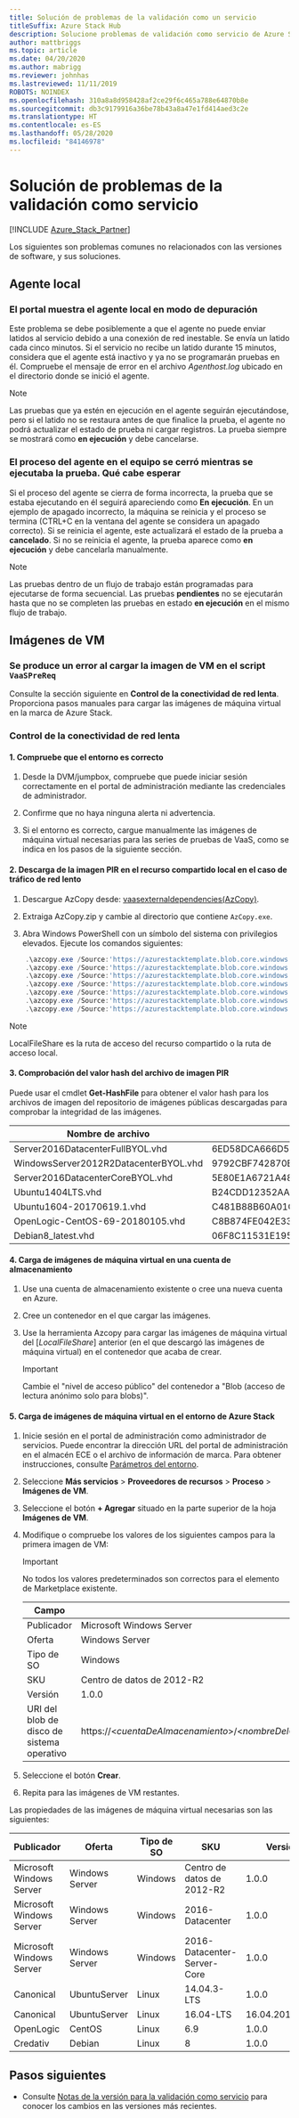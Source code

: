 ```yaml
---
title: Solución de problemas de la validación como un servicio
titleSuffix: Azure Stack Hub
description: Solucione problemas de validación como servicio de Azure Stack Hub.
author: mattbriggs
ms.topic: article
ms.date: 04/20/2020
ms.author: mabrigg
ms.reviewer: johnhas
ms.lastreviewed: 11/11/2019
ROBOTS: NOINDEX
ms.openlocfilehash: 310a8a8d958428af2ce29f6c465a788e64870b8e
ms.sourcegitcommit: db3c9179916a36be78b43a8a47e1fd414aed3c2e
ms.translationtype: HT
ms.contentlocale: es-ES
ms.lasthandoff: 05/28/2020
ms.locfileid: "84146978"
---
```

# <a name="troubleshoot-validation-as-a-service"></a>Solución de problemas de la validación como servicio

[!INCLUDE [Azure_Stack_Partner](./includes/azure-stack-partner-appliesto.md)]

Los siguientes son problemas comunes no relacionados con las versiones de software, y sus soluciones.

## <a name="local-agent"></a>Agente local

### <a name="the-portal-shows-local-agent-in-debug-mode"></a>El portal muestra el agente local en modo de depuración

Este problema se debe posiblemente a que el agente no puede enviar latidos al servicio debido a una conexión de red inestable. Se envía un latido cada cinco minutos. Si el servicio no recibe un latido durante 15 minutos, considera que el agente está inactivo y ya no se programarán pruebas en él. Compruebe el mensaje de error en el archivo *Agenthost.log* ubicado en el directorio donde se inició el agente.

> [!Note]
> Las pruebas que ya estén en ejecución en el agente seguirán ejecutándose, pero si el latido no se restaura antes de que finalice la prueba, el agente no podrá actualizar el estado de prueba ni cargar registros. La prueba siempre se mostrará como **en ejecución** y debe cancelarse.

### <a name="agent-process-on-machine-was-shut-down-while-executing-test-what-to-expect"></a>El proceso del agente en el equipo se cerró mientras se ejecutaba la prueba. Qué cabe esperar

Si el proceso del agente se cierra de forma incorrecta, la prueba que se estaba ejecutando en él seguirá apareciendo como **En ejecución**. En un ejemplo de apagado incorrecto, la máquina se reinicia y el proceso se termina (CTRL+C en la ventana del agente se considera un apagado correcto). Si se reinicia el agente, este actualizará el estado de la prueba a **cancelado**. Si no se reinicia el agente, la prueba aparece como **en ejecución** y debe cancelarla manualmente.

> [!Note]
> Las pruebas dentro de un flujo de trabajo están programadas para ejecutarse de forma secuencial. Las pruebas **pendientes** no se ejecutarán hasta que no se completen las pruebas en estado **en ejecución** en el mismo flujo de trabajo.

## <a name="vm-images"></a>Imágenes de VM

### <a name="failure-occurs-when-uploading-vm-image-in-the-vaasprereq-script"></a>Se produce un error al cargar la imagen de VM en el script `VaaSPreReq`
Consulte la sección siguiente en **Control de la conectividad de red lenta**. Proporciona pasos manuales para cargar las imágenes de máquina virtual en la marca de Azure Stack.

### <a name="handle-slow-network-connectivity"></a>Control de la conectividad de red lenta

#### <a name="1-verify-that-the-environment-is-healthy"></a>1. Compruebe que el entorno es correcto

1. Desde la DVM/jumpbox, compruebe que puede iniciar sesión correctamente en el portal de administración mediante las credenciales de administrador.

2. Confirme que no haya ninguna alerta ni advertencia.

3. Si el entorno es correcto, cargue manualmente las imágenes de máquina virtual necesarias para las series de pruebas de VaaS, como se indica en los pasos de la siguiente sección.

<!-- This is from the appendix to the Deploy local agent topic. -->

#### <a name="2-download-pir-image-to-local-share-in-case-of-slow-network-traffic"></a>2. Descarga de la imagen PIR en el recurso compartido local en el caso de tráfico de red lento

1. Descargue AzCopy desde: [vaasexternaldependencies(AzCopy)](https://vaasexternaldependencies.blob.core.windows.net/prereqcomponents/AzCopy.zip).

2. Extraiga AzCopy.zip y cambie al directorio que contiene `AzCopy.exe`.

3. Abra Windows PowerShell con un símbolo del sistema con privilegios elevados. Ejecute los comandos siguientes:

```powershell  
    .\azcopy.exe /Source:'https://azurestacktemplate.blob.core.windows.net/azurestacktemplate-public-container' /Dest:'<LocalFileShare>' /Pattern:'Server2016DatacenterFullBYOL.vhd' /NC:12 /V:azcopylog.log /Y
    .\azcopy.exe /Source:'https://azurestacktemplate.blob.core.windows.net/azurestacktemplate-public-container' /Dest:'<LocalFileShare>' /Pattern:'Server2016DatacenterCoreBYOL.vhd' /NC:12 /V:azcopylog.log /Y
    .\azcopy.exe /Source:'https://azurestacktemplate.blob.core.windows.net/azurestacktemplate-public-container' /Dest:'<LocalFileShare>' /Pattern:'WindowsServer2012R2DatacenterBYOL.vhd' /NC:12 /V:azcopylog.log /Y
    .\azcopy.exe /Source:'https://azurestacktemplate.blob.core.windows.net/azurestacktemplate-public-container' /Dest:'<LocalFileShare>' /Pattern:'Ubuntu1404LTS.vhd' /NC:12 /V:azcopylog.log /Y
    .\azcopy.exe /Source:'https://azurestacktemplate.blob.core.windows.net/azurestacktemplate-public-container' /Dest:'<LocalFileShare>' /Pattern:'Ubuntu1604-20170619.1.vhd' /NC:12 /V:azcopylog.log /Y
    .\azcopy.exe /Source:'https://azurestacktemplate.blob.core.windows.net/azurestacktemplate-public-container' /Dest:'<LocalFileShare>' /Pattern:'OpenLogic-CentOS-69-20180105.vhd' /NC:12 /V:azcopylog.log /Y
    .\azcopy.exe /Source:'https://azurestacktemplate.blob.core.windows.net/azurestacktemplate-public-container' /Dest:'<LocalFileShare>' /Pattern:'Debian8_latest.vhd' /NC:12 /V:azcopylog.log /Y
```

> [!Note]  
> LocalFileShare es la ruta de acceso del recurso compartido o la ruta de acceso local.

#### <a name="3-verifying-pir-image-file-hash-value"></a>3. Comprobación del valor hash del archivo de imagen PIR

Puede usar el cmdlet **Get-HashFile** para obtener el valor hash para los archivos de imagen del repositorio de imágenes públicas descargadas para comprobar la integridad de las imágenes.

| Nombre de archivo | SHA256 |
|---------------------------------------|------------------------------------------------------------------|
| Server2016DatacenterFullBYOL.vhd | 6ED58DCA666D530811A1EA563BA509BF9C29182B902D18FCA03C7E0868F733E9 |
| WindowsServer2012R2DatacenterBYOL.vhd | 9792CBF742870B1730B9B16EA814C683A8415EFD7601DDB6D5A76D0964767028 |
| Server2016DatacenterCoreBYOL.vhd | 5E80E1A6721A48A10655E6154C1B90E320DF5558487D6A0D7BFC7DCD32C4D9A5 |
| Ubuntu1404LTS.vhd | B24CDD12352AAEBC612A4558AB9E80F031A2190E46DCB459AF736072742E20E0 |
| Ubuntu1604-20170619.1.vhd | C481B88B60A01CBD5119A3F56632A2203EE5795678D3F3B9B764FFCA885E26CB |
| OpenLogic-CentOS-69-20180105.vhd | C8B874FE042E33B488110D9311AF1A5C7DC3B08E6796610BF18FDD6728C7913C |
| Debian8_latest.vhd | 06F8C11531E195D0C90FC01DFF5DC396BB1DD73A54F8252291ED366CACD996C1 |

#### <a name="4-upload-vm-images-to-a-storage-account"></a>4. Carga de imágenes de máquina virtual en una cuenta de almacenamiento

1. Use una cuenta de almacenamiento existente o cree una nueva cuenta en Azure.

2. Cree un contenedor en el que cargar las imágenes.

3. Use la herramienta Azcopy para cargar las imágenes de máquina virtual del [*LocalFileShare*] anterior (en el que descargó las imágenes de máquina virtual) en el contenedor que acaba de crear.
    > [!IMPORTANT]
    > Cambie el "nivel de acceso público" del contenedor a "Blob (acceso de lectura anónimo solo para blobs)".

#### <a name="5-upload-vm-images-to-azure-stack-environment"></a>5. Carga de imágenes de máquina virtual en el entorno de Azure Stack

1. Inicie sesión en el portal de administración como administrador de servicios. Puede encontrar la dirección URL del portal de administración en el almacén ECE o el archivo de información de marca. Para obtener instrucciones, consulte [Parámetros del entorno](azure-stack-vaas-parameters.md#environment-parameters).

2. Seleccione **Más servicios** > **Proveedores de recursos** > **Proceso** > **Imágenes de VM**.

3. Seleccione el botón **+ Agregar** situado en la parte superior de la hoja **Imágenes de VM**.

4. Modifique o compruebe los valores de los siguientes campos para la primera imagen de VM:

    > [!IMPORTANT]
    > No todos los valores predeterminados son correctos para el elemento de Marketplace existente.

    | Campo  | Value  |
    |---------|---------|
    | Publicador | Microsoft Windows Server |
    | Oferta | Windows Server |
    | Tipo de SO | Windows |
    | SKU | Centro de datos de 2012-R2 |
    | Versión | 1.0.0 |
    | URI del blob de disco de sistema operativo | https://<*cuentaDeAlmacenamiento*>/<*nombreDelContenedor*>/WindowsServer2012R2DatacenterBYOL.vhd |


5. Seleccione el botón **Crear**.

6. Repita para las imágenes de VM restantes.

Las propiedades de las imágenes de máquina virtual necesarias son las siguientes:

| Publicador  | Oferta  | Tipo de SO | SKU | Versión | URI del blob de disco de sistema operativo |
|---------|---------|---------|---------|---------|---------|
| Microsoft Windows Server| Windows Server | Windows | Centro de datos de 2012-R2 | 1.0.0 | https://[*cuentaDeAlmacenamiento*]/[*nombreDelContenedor*]/WindowsServer2012R2DatacenterBYOL.vhd |
| Microsoft Windows Server | Windows Server | Windows | 2016-Datacenter | 1.0.0 | https://[*cuentaDeAlmacenamiento*]/[*nombreDelContenedor*]/Server2016DatacenterFullBYOL.vhd |
| Microsoft Windows Server | Windows Server | Windows | 2016-Datacenter-Server-Core | 1.0.0 | https://[*cuentaDeAlmacenamiento*]/[*nombreDelContenedor*]/Server2016DatacenterCoreBYOL.vhd |
| Canonical | UbuntuServer | Linux | 14.04.3-LTS | 1.0.0 | https://[*cuentaDeAlmacenamiento*]/[*nombreDelContenedor*]/Ubuntu1404LTS.vhd |
| Canonical | UbuntuServer | Linux | 16.04-LTS | 16.04.20170811 | https://[*cuentaDeAlmacenamiento*]/[*nombreDelContenedor*]/Ubuntu1604-20170619.1.vhd |
| OpenLogic | CentOS | Linux | 6.9 | 1.0.0 | https://[*cuentaDeAlmacenamiento*]/[*nombreDelContenedor*]/OpenLogic-CentOS-69-20180105.vhd |
| Credativ | Debian | Linux | 8 | 1.0.0 | https://[*cuentaDeAlmacenamiento*]/[*nombreDelContenedor*]/Debian8_latest.vhd |

## <a name="next-steps"></a>Pasos siguientes

- Consulte [Notas de la versión para la validación como servicio](azure-stack-vaas-release-notes.md) para conocer los cambios en las versiones más recientes.